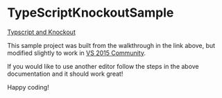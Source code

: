 # TypeScriptKnockoutSample

[Typscript and Knockout](http://www.typescriptlang.org/docs/handbook/knockout.html)

This sample project was built from the walkthrough in the link above, but modified slightly to work in [VS 2015 Community](https://www.visualstudio.com/en-us/downloads/download-visual-studio-vs.aspx).

If you would like to use another editor follow the steps in the above documentation and it should work great!

Happy coding!
